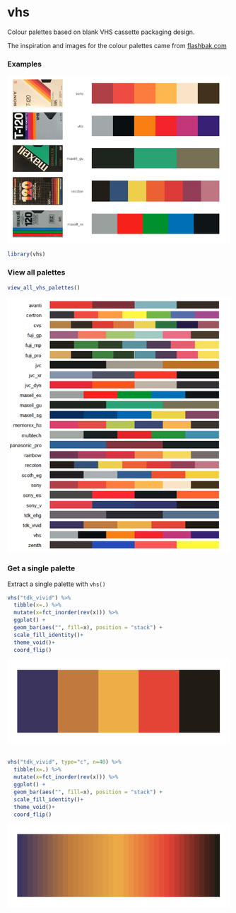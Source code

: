 
<!-- README.md is generated from README.Rmd. Please edit that file -->

# vhs

Colour palettes based on blank VHS cassette packaging design.

The inspiration and images for the colour palettes came from
[flashbak.com](https://flashbak.com/blank-vhs-cassette-packaging-design-trends-art-402545/)

### Examples

![](man/figures/README-unnamed-chunk-2-1.png)<!-- -->

``` r
library(vhs)
```

### View all palettes

``` r
view_all_vhs_palettes()
```

![](man/figures/README-unnamed-chunk-4-1.png)<!-- -->

### Get a single palette

Extract a single palette with `vhs()`

``` r
vhs("tdk_vivid") %>% 
  tibble(x=.) %>%
  mutate(x=fct_inorder(rev(x))) %>%
  ggplot() +
  geom_bar(aes("", fill=x), position = "stack") +
  scale_fill_identity()+
  theme_void()+
  coord_flip()
```

![](man/figures/README-unnamed-chunk-5-1.png)<!-- -->

``` r

vhs("tdk_vivid", type="c", n=40) %>% 
  tibble(x=.) %>%
  mutate(x=fct_inorder(rev(x))) %>%
  ggplot() +
  geom_bar(aes("", fill=x), position = "stack") +
  scale_fill_identity()+
  theme_void()+
  coord_flip()
```

![](man/figures/README-unnamed-chunk-5-2.png)<!-- -->
